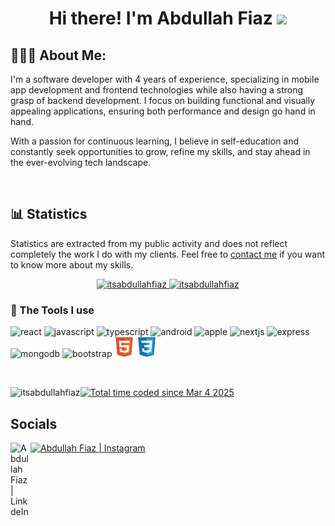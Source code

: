 <h1 align="center">Hi there! I'm Abdullah Fiaz <img src="https://media.giphy.com/media/hvRJCLFzcasrR4ia7z/giphy.gif" width="25px"> </h1>

   ## 👨🏻‍💻 About Me:

I'm a software developer with 4 years of experience, specializing in mobile app development and frontend technologies while also having a strong grasp of backend development. I focus on building functional and visually appealing applications, ensuring both performance and design go hand in hand.

With a passion for continuous learning, I believe in self-education and constantly seek opportunities to grow, refine my skills, and stay ahead in the ever-evolving tech landscape.

<br>

## :bar_chart: Statistics
<p>Statistics are extracted from my public activity and does not reflect completely the work I do with my clients. Feel free to <a href="mailto:itsabdullahfiaz@gmail.com" target="_blank">contact me</a> if you want to know more about my skills.</p>
<p align="center">
<a href="https://github.com/itsabdullahfiaz">
  <img src="https://github-readme-stats.vercel.app/api?username=itsabdullahfiaz&show_icons=true&theme=buefy&count_private=true" alt="itsabdullahfiaz" height=180 width=45% />
</a>
<a href="https://github.com/itsabdullahfiaz">
  <img src="https://github-readme-stats.vercel.app/api/top-langs/?username=itsabdullahfiaz&layout=compact&hide=html&theme=buefy&langs_count=6" alt="itsabdullahfiaz" height=180  width=45% />
</a>
</p>

### :wrench: The Tools I use

<p align="left">
  <img src="https://www.vectorlogo.zone/logos/reactjs/reactjs-icon.svg" alt="react" width="32" height="32"/>
  <img src="https://www.vectorlogo.zone/logos/javascript/javascript-icon.svg" alt="javascript" width="32" height="32"/>
  <img src="https://www.vectorlogo.zone/logos/typescriptlang/typescriptlang-icon.svg" alt="typescript" width="32" height="32"/>
  <img src="https://www.vectorlogo.zone/logos/android/android-tile.svg" alt="android" width="32" height="32"/>
  <img src="https://www.vectorlogo.zone/logos/apple/apple-tile.svg" alt="apple" width="32" height="32"/>
  <img src="https://www.vectorlogo.zone/logos/nextjs/nextjs-icon.svg" alt="nextjs" width="32" height="32"/>
  <img src="https://icongr.am/devicon/express-original.svg?size=128&color=808080" alt="express" width="32" height="32"/>
  <img src="https://www.vectorlogo.zone/logos/mongodb/mongodb-icon.svg" alt="mongodb" width="32" height="32"/>
  <img src="https://www.vectorlogo.zone/logos/getbootstrap/getbootstrap-icon.svg" alt="bootstrap" width="32" height="32"/>
  <img src="https://raw.githubusercontent.com/devicons/devicon/master/icons/html5/html5-original.svg" alt="html5" width="32" height="32"/>
  <img src="https://raw.githubusercontent.com/devicons/devicon/master/icons/css3/css3-original.svg" alt="css3" width="32" height="32"/>
</p>

<br />

<a href="https://wakatime.com/@7e0651d0-b198-41c5-9ac8-5a8fb3a8ffad"><img src="https://wakatime.com/badge/user/7e0651d0-b198-41c5-9ac8-5a8fb3a8ffad.svg" alt="Total time coded since Mar 4 2025" /></a>
<a href="https://github.com/itsabdullahfiaz">
  <img align="left" src="https://komarev.com/ghpvc/?username=itsabdullahfiaz" alt="itsabdullahfiaz" />
</a>
<br />


## Socials

<a href="https://www.linkedin.com/in/itsabdullahfiaz/">
  <img align="left" alt="Abdullah Fiaz | LinkdeIn" width="32" src="https://cdn.jsdelivr.net/npm/simple-icons@v3/icons/linkedin.svg" />
</a>
<a href="https://instagram.com/abdcodes">
  <img alt="Abdullah Fiaz | Instagram" width="32" src="https://cdn.jsdelivr.net/npm/simple-icons@v3/icons/instagram.svg" />
</a>
